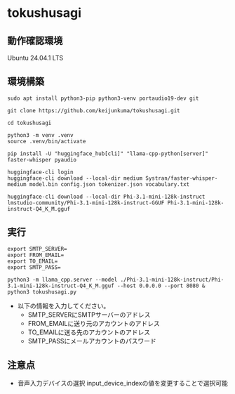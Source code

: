 # tokushusagi

## 動作確認環境

Ubuntu 24.04.1 LTS

## 環境構築

```
sudo apt install python3-pip python3-venv portaudio19-dev git

git clone https://github.com/keijunkuma/tokushusagi.git

cd tokushusagi

python3 -m venv .venv
source .venv/bin/activate

pip install -U "huggingface_hub[cli]" "llama-cpp-python[server]" faster-whisper pyaudio

huggingface-cli login
huggingface-cli download --local-dir medium Systran/faster-whisper-medium model.bin config.json tokenizer.json vocabulary.txt

huggingface-cli download --local-dir Phi-3.1-mini-128k-instruct lmstudio-community/Phi-3.1-mini-128k-instruct-GGUF Phi-3.1-mini-128k-instruct-Q4_K_M.gguf
```

## 実行

```
export SMTP_SERVER=
export FROM_EMAIL=
export TO_EMAIL=
export SMTP_PASS=

python3 -m llama_cpp.server --model ./Phi-3.1-mini-128k-instruct/Phi-3.1-mini-128k-instruct-Q4_K_M.gguf --host 0.0.0.0 --port 8080 &
python3 tokushusagi.py
```
- 以下の情報を入力してください。
    - SMTP_SERVERにSMTPサーバーのアドレス
    - FROM_EMAILに送り元のアカウントのアドレス
    - TO_EMAILに送る先のアカウントのアドレス
    - SMTP_PASSにメールアカウントのパスワード

## 注意点

- 音声入力デバイスの選択
  input_device_indexの値を変更することで選択可能
